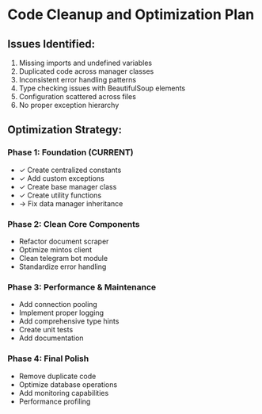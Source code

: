 # Code Cleanup and Optimization Plan

## Issues Identified:
1. Missing imports and undefined variables
2. Duplicated code across manager classes
3. Inconsistent error handling patterns
4. Type checking issues with BeautifulSoup elements
5. Configuration scattered across files
6. No proper exception hierarchy

## Optimization Strategy:

### Phase 1: Foundation (CURRENT)
- ✓ Create centralized constants
- ✓ Add custom exceptions
- ✓ Create base manager class
- ✓ Create utility functions
- → Fix data manager inheritance

### Phase 2: Clean Core Components
- Refactor document scraper
- Optimize mintos client
- Clean telegram bot module
- Standardize error handling

### Phase 3: Performance & Maintenance
- Add connection pooling
- Implement proper logging
- Add comprehensive type hints
- Create unit tests
- Add documentation

### Phase 4: Final Polish
- Remove duplicate code
- Optimize database operations
- Add monitoring capabilities
- Performance profiling
